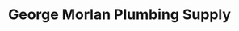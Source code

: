 ---
title: "George Morlan Plumbing Supply"
url: /lincoln-city/george-morlan-plumbing-supply/
shop: trade
---